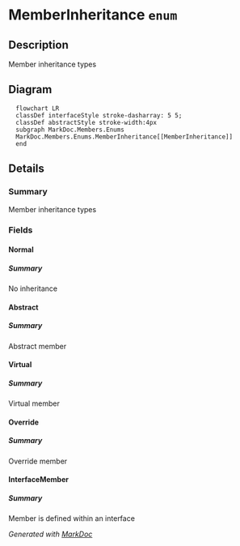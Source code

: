 # MemberInheritance `enum`

## Description
Member inheritance types

## Diagram
```mermaid
  flowchart LR
  classDef interfaceStyle stroke-dasharray: 5 5;
  classDef abstractStyle stroke-width:4px
  subgraph MarkDoc.Members.Enums
  MarkDoc.Members.Enums.MemberInheritance[[MemberInheritance]]
  end
```

## Details
### Summary
Member inheritance types

### Fields
#### Normal
##### Summary
No inheritance

#### Abstract
##### Summary
Abstract member

#### Virtual
##### Summary
Virtual member

#### Override
##### Summary
Override member

#### InterfaceMember
##### Summary
Member is defined within an interface

*Generated with* [*MarkDoc*](https://github.com/hailstorm75/MarkDoc.Core)
